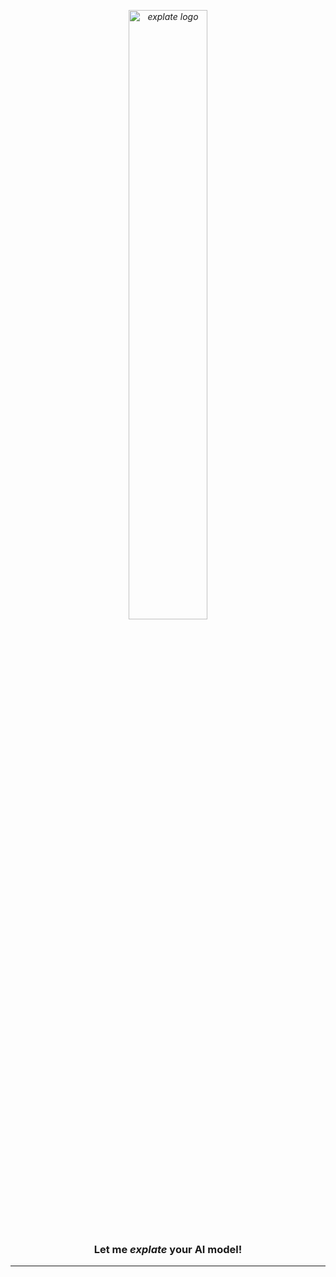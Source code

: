 *<p align="center">
  <img src="https://git.science.uu.nl/m.j.robeer/explate/-/raw/main/img/explate.png" alt="explate logo" width="50%">*
</p>

**<h3 align="center">
Let me <i>explate</i> your AI model!**
</h3>

---
